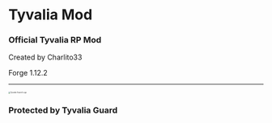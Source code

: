 # Tyvalia Mod

### Official Tyvalia RP Mod



Created by Charlito33

Forge 1.12.2



------



<img src="https://i.ibb.co/9YdrQD7/Plan-de-travail-1.png" alt="Tyvalia Guard Logo" style="zoom:25%;" />

### 																Protected by Tyvalia Guard



